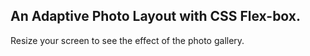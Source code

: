 ## An Adaptive Photo Layout with CSS Flex-box.
Resize your screen to see the effect of the photo gallery.

